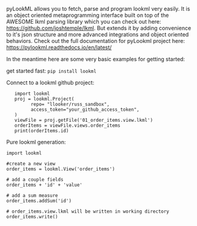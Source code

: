pyLookML allows you to fetch, parse and program lookml very easily. 
It is an object oriented metaprogramming interface built on top of the AWESOME lkml parsing library which you can check out here: https://github.com/joshtemple/lkml. But extends it by adding convenience to it's json structure and more advanced integrations and object oriented behaviors.
Check out the full documentation for pyLookml project here: https://pylookml.readthedocs.io/en/latest/

In the meantime here are some very basic examples for getting started:

get started fast:
`pip install lookml`

Connect to a lookml github project:
```
   import lookml
   proj = lookml.Project(
         repo= "llooker/russ_sandbox",
         access_token="your_github_access_token",
   )
   viewFile = proj.getFile('01_order_items.view.lkml')
   orderItems = viewFile.views.order_items
   print(orderItems.id)
```

Pure lookml generation:
```
import lookml

#create a new view
order_items = lookml.View('order_items')

# add a couple fields
order_items + 'id' + 'value'

# add a sum measure
order_items.addSum('id')

# order_items.view.lkml will be written in working directory
order_items.write()

```


